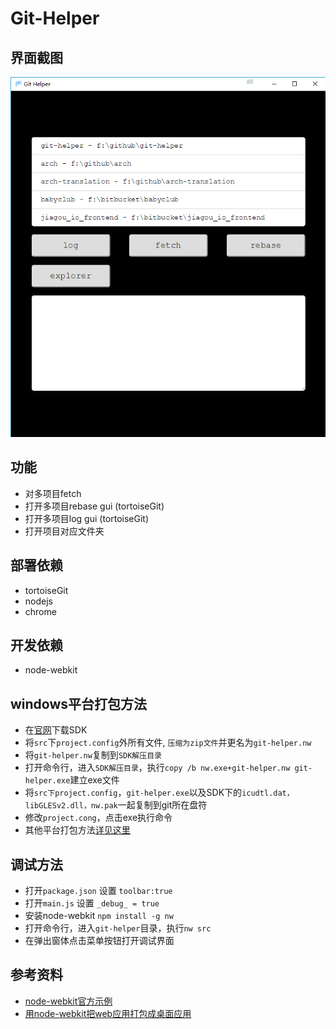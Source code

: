 # Git-Helper

## 界面截图
![](https://github.com/rainbow494/git-helper/blob/master/screen-shot.png)

## 功能
- 对多项目fetch
- 打开多项目rebase gui (tortoiseGit)
- 打开多项目log gui (tortoiseGit)
- 打开项目对应文件夹

## 部署依赖
- tortoiseGit
- nodejs
- chrome

## 开发依赖
- node-webkit

## windows平台打包方法
- 在[官网](http://nwjs.io/)下载SDK
- 将```src```下```project.config```外所有文件, ```压缩为zip文件```并更名为```git-helper.nw```
- 将```git-helper.nw```复制到```SDK解压目录```
- 打开命令行，进入```SDK解压目录```，执行```copy /b nw.exe+git-helper.nw git-helper.exe```建立exe文件
- 将```src下project.config```，```git-helper.exe```以及SDK下的```icudtl.dat，libGLESv2.dll，nw.pak```一起复制到git所在盘符
- 修改```project.cong```，点击exe执行命令
- 其他平台打包方法[详见这里](https://github.com/nwjs/nw.js/wiki/how-to-package-and-distribute-your-apps)

## 调试方法
- 打开```package.json``` 设置 ```toolbar:true```
- 打开```main.js``` 设置 ```_debug_ = true ```
- 安装node-webkit ```npm install -g nw```
- 打开命令行，进入```git-helper```目录，执行```nw src```
- 在弹出窗体点击菜单按钮打开调试界面

## 参考资料
- [node-webkit官方示例](https://github.com/nwjs/nw.js/wiki/Getting-Started-with-nw.js-for-simplified-Chinese%28%E5%BC%80%E5%A7%8Bnw.js%29)
- [用node-webkit把web应用打包成桌面应用](http://www.cnblogs.com/2050/p/3543011.html)
